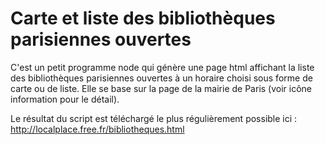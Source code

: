 # Carte et liste des bibliothèques parisiennes ouvertes

C'est un petit programme node qui génère une page html affichant la liste des bibliothèques parisiennes ouvertes à un horaire choisi sous forme de carte ou de liste.
Elle se base sur la page de la mairie de Paris (voir icône information pour le détail).

Le résultat du script est téléchargé le plus régulièrement possible ici : http://localplace.free.fr/bibliotheques.html
